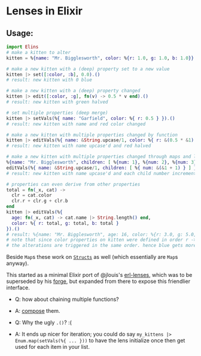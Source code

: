 # Lenses in Elixir

## Usage:

```elixir
import Elins
# make a kitten to alter
kitten = %{name: "Mr. Bigglesworth", color: %{r: 1.0, g: 1.0, b: 1.0}}

# make a new kitten with a (deep) property set to a new value
kitten |> set([:color, :b], 0.0).()
# result: new kitten with 0 blue

# make a new kitten with a (deep) property changed
kitten |> edit([:color, :g], fn(v) -> 0.5 * v end).()
# result: new kitten with green halved

# set multiple properties (deep merge)
kitten |> setVals(%{ name: "Garfield", color: %{ r: 0.5 } }).()
# result: new kitten with name and red color changed

# make a new kitten with multiple properties changed by function
kitten |> editVals(%{ name: &String.upcase/1, color: %{ r: &(0.5 * &1) } }).()
# result: new kitten with name upcase'd and red halved

# make a new kitten with multiple properties changed through maps and lists
%{name: "Mr. Bigglesworth", children: [ %{num: 1}, %{num: 2}, %{num: 3} ] } |>
editVals(%{ name: &String.upcase/1, children: [ %{ num: &(&1 + 1) } ] }).()
# result: new kitten with name upcase'd and each child number incremented

# properties can even derive from other properties
total = fn(_x, cat) ->
  clr = cat.color
  clr.r + clr.g + clr.b
end
kitten |> editVals(%{
  age: fn(_x, cat) -> cat.name |> String.length() end,
  color: %{ r: total, g: total, b: total }
}).()
# result: %{name: "Mr. Bigglesworth", age: 16, color: %{r: 3.0, g: 5.0, b: 9.0}}
# note that since color properties on kitten were defined in order r -> g -> b,
# the alterations are triggered in the same order. hence blue gets more here.
```

Beside `Map`s these work on [`Structs`](http://elixir-lang.org/getting-started/structs.html) as well (which essentially are `Map`s anyway).

This started as a minimal Elixir port of @jlouis's [erl-lenses](https://github.com/jlouis/erl-lenses), which was to be superseded by his [forge](https://github.com/jlouis/forge), but expanded from there to expose this friendlier interface.

* Q: how about chaining multiple functions?
* A: [compose](https://github.com/tycho01/fun) them.

* Q: Why the ugly `.()`? :(
* A: It ends up nicer for iteration; you could do say `my_kittens |> Enum.map(setVals(%{ ... }))` to have the lens initialize once then get used for each item in your list.
